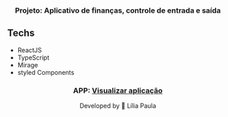 
<h3 align="center"> Projeto: Aplicativo de finanças, controle de entrada e saída</h3>

<!-- <h2 align="center"></h2>

<h3 align="center">
  
</h3> -->

## Techs

- ReactJS
- TypeScript
- Mirage
- styled Components

<h3 align="center">
    APP: <a href="#" target="_blank">Visualizar aplicação<a>
</h3>

<p align="center"> Developed by 🍄 Lília Paula </p>
